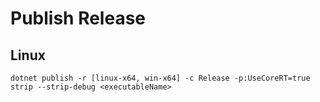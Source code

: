 # Publish Release

## Linux

`dotnet publish -r [linux-x64, win-x64] -c Release -p:UseCoreRT=true`
`strip --strip-debug <executableName>`
